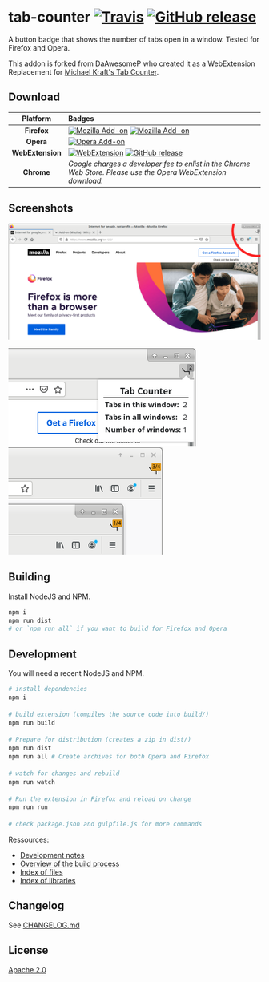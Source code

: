 tab-counter [![Travis][build badge]][travis build] [![GitHub release][release badge]][gh latest]
===========

A button badge that shows the number of tabs open in a window. Tested for Firefox and Opera.

This addon is forked from DaAwesomeP who created it as a WebExtension Replacement for [Michael Kraft's Tab Counter](https://addons.mozilla.org/en-US/firefox/addon/tab-counter/).

## Download

| Platform | Badges |
| :------: | :----- |
| **Firefox** | [![Mozilla Add-on][firefox badge]][AMO] [![Mozilla Add-on][amo version badge]][AMO] |
| **Opera**  | [![Opera Add-on][opera badge]][opera addons] |
| **WebExtension** | [![WebExtension][webext badge]][gh latest] [![GitHub release][release badge]][gh latest] |
| **Chrome** | *Google charges a developer fee to enlist in the Chrome Web Store. Please use the Opera WebExtension download.* |


[travis build]: https://travis-ci.org/tqdv/tab-counter
[build badge]: https://img.shields.io/travis/tqdv/tab-counter.svg?style=flat-square

[AMO]: https://addons.mozilla.org/en-US/firefox/addon/tab-counter-webext/
[opera addons]:  https://addons.opera.com/en/extensions/details/tab-counter-2/
[gh latest]: https://github.com/tqdv/tab-counter/releases/latest

[firefox badge]: https://img.shields.io/badge/firefox-download-orange.svg?style=flat-square&logo=mozilla-firefox
[opera badge]: https://img.shields.io/badge/opera-download-red.svg?style=flat-square&logo=opera
[webext badge]: https://img.shields.io/badge/webextension-download-lightgrey.svg?style=flat-square&logo=github

[release badge]: https://img.shields.io/github/release/tqdv/tab-counter.svg?style=flat-square
[amo version badge]: https://img.shields.io/amo/v/tab-counter-webext.svg?style=flat-square

## Screenshots

![Tab counter in a Firefox window](docs/img/badge_in_window_0.6.0.png)

![Tab counter popup](docs/img/0.6.0_popup_info.png) ![Multiple windows and colors](docs/img/0.6.0_color_and_windows.png)

## Building

Install NodeJS and NPM.

```bash
npm i
npm run dist
# or `npm run all` if you want to build for Firefox and Opera
```

## Development

You will need a recent NodeJS and NPM.

```bash
# install dependencies
npm i

# build extension (compiles the source code into build/)
npm run build

# Prepare for distribution (creates a zip in dist/)
npm run dist
npm run all # Create archives for both Opera and Firefox

# watch for changes and rebuild
npm run watch

# Run the extension in Firefox and reload on change
npm run run

# check package.json and gulpfile.js for more commands
```

Ressources:
* [Development notes](docs/notes.md)
* [Overview of the build process](docs/build.md)
* [Index of files](docs/files.md)
* [Index of libraries](docs/libraries.md)

## Changelog

See [CHANGELOG.md](CHANGELOG.md)

## License
[Apache 2.0](LICENSE)
